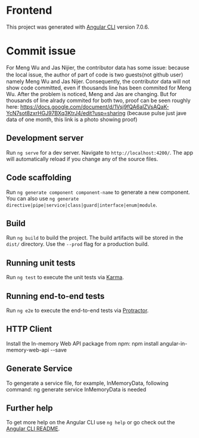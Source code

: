 # Frontend

This project was generated with [Angular CLI](https://github.com/angular/angular-cli) version 7.0.6.

# Commit issue

For Meng Wu and Jas Nijier, the contributor data has some issue: because the local issue, the author of part of code is two guests(not github user）namely Meng Wu and Jas Nijer. Consequently, the contributor data will not show code committed, even if thousands line has been commited for Meng Wu. After the problem is noticed, Meng and Jas are changing. But for thousands of line alrady commited for both two, proof can be seen roughly here: https://docs.google.com/document/d/1Vsj9fQA6aIZVsAQaK-YcN7sot8zxrHGJ97BXq3KtrJ4/edit?usp=sharing  (because pulse just jave data of one month, this link is a photo showing proof) 


## Development server

Run `ng serve` for a dev server. Navigate to `http://localhost:4200/`. The app will automatically reload if you change any of the source files.

## Code scaffolding

Run `ng generate component component-name` to generate a new component. You can also use `ng generate directive|pipe|service|class|guard|interface|enum|module`.

## Build

Run `ng build` to build the project. The build artifacts will be stored in the `dist/` directory. Use the `--prod` flag for a production build.

## Running unit tests

Run `ng test` to execute the unit tests via [Karma](https://karma-runner.github.io).

## Running end-to-end tests

Run `ng e2e` to execute the end-to-end tests via [Protractor](http://www.protractortest.org/).

## HTTP Client 
Install the In-memory Web API package from npm: npm install angular-in-memory-web-api --save

## Generate Service
To gengerate a service file, for example, InMemoryData, following command:
ng generate service InMemoryData      is needed

## Further help

To get more help on the Angular CLI use `ng help` or go check out the [Angular CLI README](https://github.com/angular/angular-cli/blob/master/README.md).
